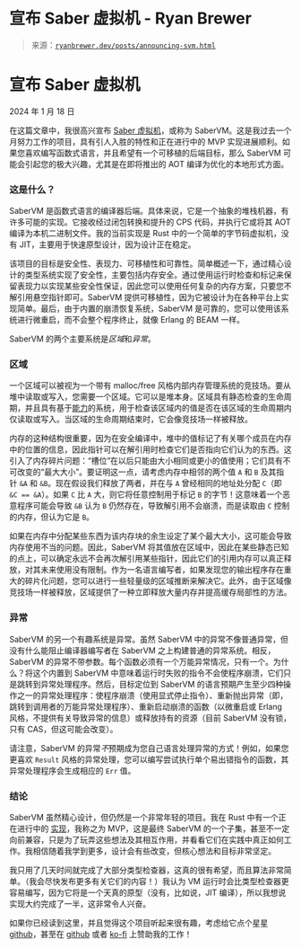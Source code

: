 <!--yml

类别：未分类

日期：2024-05-27 15:03:57

-->

# 宣布 Saber 虚拟机 - Ryan Brewer

> 来源：[`ryanbrewer.dev/posts/announcing-svm.html`](https://ryanbrewer.dev/posts/announcing-svm.html)

# 宣布 Saber 虚拟机

2024 年 1 月 18 日

在这篇文章中，我很高兴宣布 [Saber 虚拟机](https://github.com/RyanBrewer317/SaberVM)，或称为 SaberVM。这是我过去一个月努力工作的项目，具有引人入胜的特性和正在进行中的 MVP 实现进展顺利。如果您喜欢编写函数式语言，并且希望有一个可移植的后端目标，那么 SaberVM 可能会引起您的极大兴趣，尤其是在即将推出的 AOT 编译为优化的本地形式方面。

### 这是什么？

SaberVM 是函数式语言的编译器后端。具体来说，它是一个抽象的堆栈机器，有许多可能的实现。它接收经过闭包转换和提升的 CPS 代码，并执行它或将其 AOT 编译为本机二进制文件。我的当前实现是 Rust 中的一个简单的字节码虚拟机，没有 JIT，主要用于快速原型设计，因为设计正在稳定。

该项目的目标是安全性、表现力、可移植性和可靠性。简单概述一下，通过精心设计的类型系统实现了安全性，主要包括内存安全。通过使用运行时检查和标记来保留表现力以实现某些安全性保证，因此您可以使用任何复杂的内存方案，只要您不解引用悬空指针即可。SaberVM 提供可移植性，因为它被设计为在各种平台上实现简单。最后，由于内置的崩溃恢复系统，SaberVM 是可靠的，您可以使用该系统进行微重启，而不会整个程序终止，就像 Erlang 的 BEAM 一样。

SaberVM 的两个主要系统是*区域*和*异常*。

### 区域

一个区域可以被视为一个带有 malloc/free 风格内部内存管理系统的竞技场。要从堆中读取或写入，您需要一个区域。它可以是堆本身。区域具有静态检查的生命周期，并且具有基于[能力](https://dl.acm.org/doi/10.1145/292540.292564)的系统，用于检查该区域内的值是否在该区域的生命周期内仅读取或写入。当区域的生命周期结束时，它会像竞技场一样被释放。

内存的这种结构很重要，因为在安全编译中，堆中的值标记了有关哪个成员在内存中的位置的信息，因此指针可以在解引用时检查它们是否指向它们认为的东西。这引入了内存碎片问题：“槽位”在以后只能由大小相同或更小的值使用；它们具有不可改变的“最大大小”。要证明这一点，请考虑内存中相邻的两个值 `A` 和 `B` 及其指针 `&A` 和 `&B`。现在假设我们释放了两者，并在与 `A` 曾经相同的地址处分配 `C`（即 `&C == &A`）。如果 `C` 比 `A` 大，则它将任意控制用于标记 `B` 的字节！这意味着一个恶意程序可能会导致 `&B` 认为 `B` 仍然存在，导致解引用不会崩溃，而是读取由 `C` 控制的内存，但认为它是 `B`。

如果在内存中分配某些东西为该内存块的余生设定了某个最大大小，这可能会导致内存使用不当的问题。因此，SaberVM 将其值放在区域中，因此在某些静态已知的点上，可以确定永远不会再次解引用某些指针，因此它们的引用内存可以真正释放，对其未来使用没有限制。作为一名语言编写者，如果发现您的输出程序存在重大的碎片化问题，您可以进行一些轻量级的区域推断来解决它。此外，由于区域像竞技场一样被释放，区域提供了一种立即释放大量内存并提高缓存局部性的方法。

### 异常

SaberVM 的另一个有趣系统是异常。虽然 SaberVM 中的异常不像普通异常，但没有什么能阻止编译器编写者在 SaberVM 之上构建普通的异常系统。相反，SaberVM 的异常不带参数。每个函数必须有一个万能异常情况，只有一个。为什么？将这个内置到 SaberVM 中意味着运行时失败的指令不会使程序崩溃，它们只是跳转到异常处理程序。然后，目标定位到 SaberVM 的语言预期产生至少四种操作之一的异常处理程序：使程序崩溃（使用显式停止指令）、重新抛出异常（即，跳转到调用者的万能异常处理程序）、重新启动崩溃的函数（以微重启或 Erlang 风格，不提供有关导致异常的信息）或释放持有的资源（目前 SaberVM 没有锁，只有 CAS，但这可能会改变）。

请注意，SaberVM 的异常*不*预期成为您自己语言处理异常的方式！例如，如果您更喜欢 `Result` 风格的异常处理，您可以编写尝试执行单个易出错指令的函数，其异常处理程序会生成相应的 `Err` 值。

### 结论

SaberVM 虽然精心设计，但仍然是一个非常年轻的项目。我在 Rust 中有一个正在进行中的 [实现](https://github.com/RyanBrewer317/SaberVM)，我称之为 MVP，这是最终 SaberVM 的一个子集，甚至不一定向前兼容，只是为了玩弄这些想法及其相互作用，并看看它们在实践中真正如何工作。我相信随着我学到更多，设计会有些改变，但核心想法和目标非常坚定。

我只用了几天时间就完成了大部分类型检查器，这真的很有希望，而且算法非常简单。（我会尽快发布更多有关它们的内容！）我认为 VM 运行时会比类型检查器更容易编写，因为它将是一个天真的原型（没有，比如说，JIT 编译），所以我想说实现大约完成了一半，这非常令人兴奋。

如果你已经读到这里，并且觉得这个项目听起来很有趣，考虑给它点个星星 [github](https://github.com/RyanBrewer317/SaberVM)，甚至在 [github](https://github.com/sponsors/RyanBrewer317) 或者 [ko-fi](https://ko-fi.com/ryanbrewer) 上赞助我的工作！
